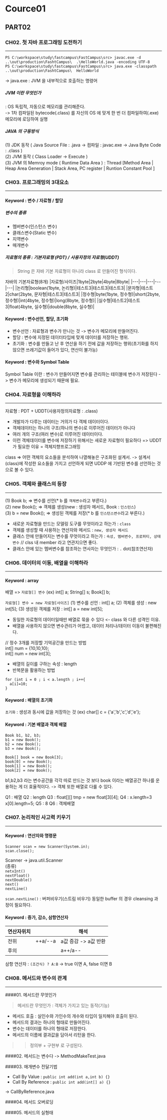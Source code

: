 # Cource01
## PART02
### CH02. 첫 자바 프로그래밍 도전하기
---
```
PS C:\workspace\study\fastcampus\FastCampus\src> javac.exe -d ..\out\production\FashtCampus\  .\HelloWorld.java -encoding UTF-8
PS C:\workspace\study\fastcampus\FastCampus\src> java.exe -classpath ..\out\production\FashtCampus\  HelloWorld    
```
-> java.exe : JVM 을 내부적으로 호출하는 명령어

##### JVM 이란 무엇인가
: OS 독립적, 자동으로 메모리를 관리해준다.   
-> 1차 컴파일된 bytecode(.class) 를 자신의 OS 에 맞게 한 번 더 컴파일하여(.exe) 메모리에 로딩하여 실행

##### JAVA 의 구동방식 
(1) JDK 동작 ( Java Source File : .java -> 컴파일 : javac.exe -> Java Byte Code : .class )   
(2) JVM 동작 ( Class Loader -> Execute )   
(3) JVM 의 Memroy mode ( Runtime Data Area ) : Thread [Method Area | Heap Area Generation | Stack Area, PC register | Runtion Constant Pool ]   

### CH03. 프로그래밍의 3대요소
---
#### Keyword :  변수 / 자료형 / 할당
##### 변수의 종류
- 멤버변수(인스턴스 변수) 
- 클래스변수(Static 변수)
- 지역변수
- 매개변수

##### 자료형의 종류 : 기본자료형 (PDT) / 사용자정의 자료형(UDDT)  

> String 은 자바 기본 자료형이 아니라 class 로 만들어진 형식이다.

자바의 기본자료형(8개) 
|자료형/사이즈|1byte|2byte|4byte|8byte|
|---|---|---|---|---|
|논리형|boolean(1byte, 논리형)|테스트3|테스트3|테스트3|
|문자형|테스트2|char(2byte, 문자형|테스트3|테스트3|
|정수형|byte(1byte, 정수형)|short(2byte, 정수형)|int(4byte, 정수형)|long(8byte, 정수형)|
|실수형|테스트2|테스트3|float(4byte, 실수형)|double(8byte, 실수형)|


#### Keyword : 변수선언, 할당, 초기화
- 변수선언 : 자료형과 변수가 만나는 것 -> 변수가 메모리에 만들어진다.   
- 할당 : 변수에 지정된 데이터타입에 맞게 데이터를 저장하는 행위.   
- 초기화 : 변수를 만들고 난 후 연산을 하기 전에 값을 저장하는 행위(초기화를 하지 않으면 쓰레기값이 들어가 있다, 연산이 불가능)   


#### Keyword : 변수와 Symbol Table
Symbol Table 이란 : 변수가 만들어지면 변수를 관리하는 테이블에 변수가 저장된다 -> 변수가 메모리에 생성되기 때문에 필요.


### CH04. 자료형을 이해하라
---

자료형 : PDT + UDDT(사용자정의자료형 : .class)

- 개발자가 다루는 데이터는 거의가 다 객체 데이터이다.
- 객체데이터는 하나의 구조(하나의 변수)로 이루어진 데이터가 아니다
- 여러 개의 구조(여러 변수)로 이루어진 데이터이다.
- 이런 객체데이터를 변수에 저장하기 위해서는 새로운 자료형이 필요하다 => UDDT 가 필요한 이유 = 객체지향프로그래밍


class => 어떤 객체의 요소들을 분석하여 나열해놓은 구조화된 설계서.
-> 설계서(class)에 작성한 요소들을 가지고 선언하게 되면 UDDP 에 기반된 변수를 선언하는 것으로 볼 수 있다.

### CH05. 객체와 클래스의 등장
---

(1) Book b; => 변수를 선언(* b 를 `객체변수`라고 부른다.)   
(2) new Book(); => 객체를 생성(new : 생성자 메서드, Book : `인스턴스`)   
(3) b = new Book(); => 생성된 객체를 저장(* b 를 `인스턴스변수`라고 부른다.)      

- 새로운 자료형을 만드는 모델링 도구를 무엇이라고 하는가 : `class`
- 객체를 생성할 때 사용하는 연산자와 메서드 : `new, 생성자 메서드`
- 클래스 안에 만들어지는 변수를 무엇이라고 하는가 : `속성, 멤버변수, 프로퍼티, 상태변수` // clss 내 member 라고 연관지으면 좋다.
- 클래스 안에 있는 멤버변수를 참조하는 연사자는 무엇인가 : `.` dot(참조연산자)

### CH06. 데이터의 이동, 배열을 이해하라
---

#### Keyword : array
배열 => `자료형[] 변수`
(ex) int[] a; String[] s; Book[] b;   


`자료형[] 변수 = new 자료형[사이즈]`
(1) 변수를 선언 : int[] a;
(2) 객체를 생성 : new int[5];
(3) 생성된 객체를 저장 : int[] a = new int[5];

* 동일한 자료형의 데이터일때만 배열로 묶을 수 있다 <- class 와 다른 성격인 이유.
* 배열을 사용하지 않으면 변수관리가 어렵고, 데이터 처리나/데이터 이동이 불편해진다.   

// 정수 3개를 저장할 기억공간을 만드는 방법   
int[] num = {10,10,10};   
int[] num = new int[3];   

* 배열의 길이를 구하는 속성 : length
* 반복문을 활용하는 방법
```
for (int i = 0 ; i < a.length ; i++{
  a[i]=10;
}
```

#### Keyword : 배열의 초기화

`초기화` : 생성과 동시에 값을 저장하는 것
(ex) char[] c = {'a','b','c','d','e'};

#### Keyword : 기본 배열과 객체 배열

```
Book b1, b2, b3;
b1 = new Book();
b2 = new Book();
b3 = new Book();

Book[] book = new Book[3];
book[0] = new Book();
book[1] = new Book();
book[2] = new Book();
```
b1,b2,b3 라는 변수공간을 각각 따로 만드는 것 보다 book 이라는 배열공간 하나를 운용하는 게 더 효율적이다.
-> 객체 또한 배열로 다룰 수 있다.

Q1 : 배열
Q2 : length
Q3 : float[][] tmp = new float[3][4];
Q4 : x.length=3 x[0].length=5;
Q5 : 8
Q6 : 객체배열

### CH07. 논리적인 사고력 키우기
---
#### Keyword : 연산자와 명령문
```
Scanner scan = new Scanner(System.in);
scan.close();
```
Scanner -> java.util.Scanner   
(종류)   
`netxInt()`   
`nextFloat()`   
`nextDouble()`   
`next()`   
`nextLine()`   

`scan.nextLine()` : 버퍼비우기(스트림 비우기) 동일한 buffer 의 경우 cleansing 과정이 필요하다.

#### Keyword : 증가, 감소, 삼항연산자

|연산자위치||해석|
|---|---|---|
|전위|++a/--a|a값 증감 -> a값 반환|
|후의||a++/a--|a값 반환 -> a값 증감|

삼항 연산자 : `(조건식) ? A:B` -> true 이면 A, false 이면 B   


### CH08. 메서드와 변수의 관계
---
####01. 메서드란 무엇인가

> 메서드란 무엇인가 : 객체가 가지고 있는 동작(기능)
- 메서드 호출 : 실인수와 가인수의 개수와 타입이 일치해야 호출이 된다.
- 메서드의 결과는 하나의 형태로 만들어진다.
- 변수는 데이터를 하나의 형태로 저장한다.
- 메서드의 이름에 결과값을 담아서 리턴을 한다.

>> 정의부 + 구현부 로 구성된다.

####02. 메서드는 변수다
-> MethodMakeTest.java

####03. 매개변수 전달기법

* Call By Value : `public int add(int a,int b) {}`
* Call By Reference : `public int add(int[] a) {}`

-> CallByReference.java

####04. 메서드 오버로딩

####05. 메서드의 실형태


